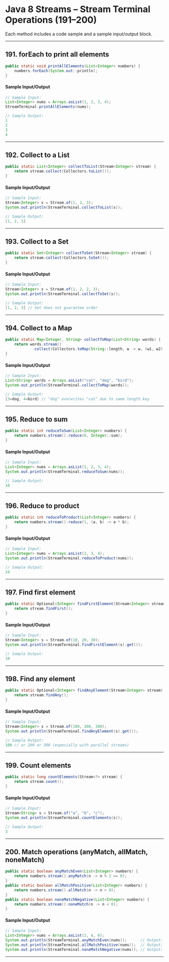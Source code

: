 # Java 8 Streams – Stream Terminal Operations (191–200)

Each method includes a code sample and a sample input/output block.

---

## 191. forEach to print all elements

```java
public static void printAllElements(List<Integer> numbers) {
    numbers.forEach(System.out::println);
}
```
#### Sample Input/Output
```java
// Sample Input:
List<Integer> nums = Arrays.asList(1, 2, 3, 4);
StreamTerminal.printAllElements(nums);

// Sample Output:
1
2
3
4
```

---

## 192. Collect to a List

```java
public static List<Integer> collectToList(Stream<Integer> stream) {
    return stream.collect(Collectors.toList());
}
```
#### Sample Input/Output
```java
// Sample Input:
Stream<Integer> s = Stream.of(1, 2, 3);
System.out.println(StreamTerminal.collectToList(s));

// Sample Output:
[1, 2, 3]
```

---

## 193. Collect to a Set

```java
public static Set<Integer> collectToSet(Stream<Integer> stream) {
    return stream.collect(Collectors.toSet());
}
```
#### Sample Input/Output
```java
// Sample Input:
Stream<Integer> s = Stream.of(1, 2, 2, 3);
System.out.println(StreamTerminal.collectToSet(s));

// Sample Output:
[1, 2, 3] // Set does not guarantee order
```

---

## 194. Collect to a Map

```java
public static Map<Integer, String> collectToMap(List<String> words) {
    return words.stream()
            .collect(Collectors.toMap(String::length, w -> w, (w1, w2) -> w1));
}
```
#### Sample Input/Output
```java
// Sample Input:
List<String> words = Arrays.asList("cat", "dog", "bird");
System.out.println(StreamTerminal.collectToMap(words));

// Sample Output:
{3=dog, 4=bird} // "dog" overwrites "cat" due to same length key
```

---

## 195. Reduce to sum

```java
public static int reduceToSum(List<Integer> numbers) {
    return numbers.stream().reduce(0, Integer::sum);
}
```
#### Sample Input/Output
```java
// Sample Input:
List<Integer> nums = Arrays.asList(1, 2, 3, 4);
System.out.println(StreamTerminal.reduceToSum(nums));

// Sample Output:
10
```

---

## 196. Reduce to product

```java
public static int reduceToProduct(List<Integer> numbers) {
    return numbers.stream().reduce(1, (a, b) -> a * b);
}
```
#### Sample Input/Output
```java
// Sample Input:
List<Integer> nums = Arrays.asList(2, 3, 4);
System.out.println(StreamTerminal.reduceToProduct(nums));

// Sample Output:
24
```

---

## 197. Find first element

```java
public static Optional<Integer> findFirstElement(Stream<Integer> stream) {
    return stream.findFirst();
}
```
#### Sample Input/Output
```java
// Sample Input:
Stream<Integer> s = Stream.of(10, 20, 30);
System.out.println(StreamTerminal.findFirstElement(s).get());

// Sample Output:
10
```

---

## 198. Find any element

```java
public static Optional<Integer> findAnyElement(Stream<Integer> stream) {
    return stream.findAny();
}
```
#### Sample Input/Output
```java
// Sample Input:
Stream<Integer> s = Stream.of(100, 200, 300);
System.out.println(StreamTerminal.findAnyElement(s).get());

// Sample Output:
100 // or 200 or 300 (especially with parallel streams)
```

---

## 199. Count elements

```java
public static long countElements(Stream<?> stream) {
    return stream.count();
}
```
#### Sample Input/Output
```java
// Sample Input:
Stream<String> s = Stream.of("a", "b", "c");
System.out.println(StreamTerminal.countElements(s));

// Sample Output:
3
```

---

## 200. Match operations (anyMatch, allMatch, noneMatch)

```java
public static boolean anyMatchEven(List<Integer> numbers) {
    return numbers.stream().anyMatch(n -> n % 2 == 0);
}
public static boolean allMatchPositive(List<Integer> numbers) {
    return numbers.stream().allMatch(n -> n > 0);
}
public static boolean noneMatchNegative(List<Integer> numbers) {
    return numbers.stream().noneMatch(n -> n < 0);
}
```
#### Sample Input/Output
```java
// Sample Input:
List<Integer> nums = Arrays.asList(2, 4, 6);
System.out.println(StreamTerminal.anyMatchEven(nums));      // Output: true
System.out.println(StreamTerminal.allMatchPositive(nums));  // Output: true
System.out.println(StreamTerminal.noneMatchNegative(nums)); // Output: true
```

---